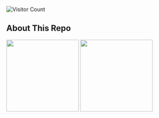 
![Visitor Count](https://profile-counter.glitch.me/rockmkd/count.svg)

## About This Repo
 <img height="190" src="https://github-readme-stats.vercel.app/api?username=rockmkd&custom_title=GitHub Stats&count_private=true&show_icons=true&theme=github_dark"/> <img height="190" src="https://github-readme-stats.vercel.app/api/top-langs/?username=rockmkd&hide=html,css&langs_count=8&layout=compact&theme=github_dark"/>
